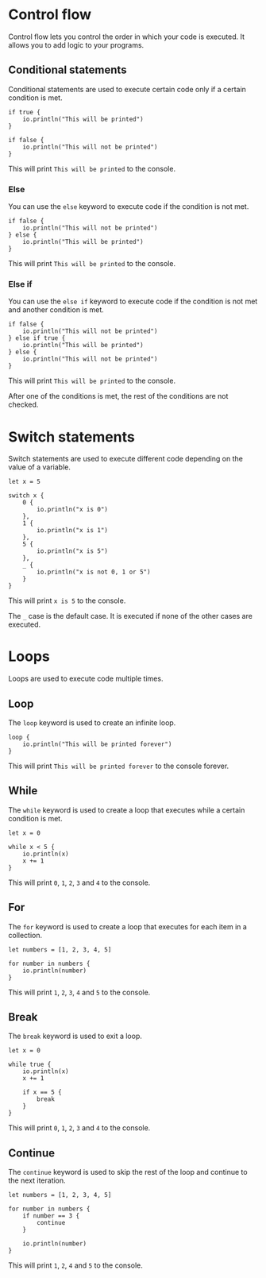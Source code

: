# Control flow

Control flow lets you control the order in which your code is executed. It allows you to add logic to your programs.

## Conditional statements

Conditional statements are used to execute certain code only if a certain condition is met.

```ruda
if true {
    io.println("This will be printed")
}

if false {
    io.println("This will not be printed")
}
```

This will print `This will be printed` to the console.

### Else

You can use the `else` keyword to execute code if the condition is not met.

```ruda
if false {
    io.println("This will not be printed")
} else {
    io.println("This will be printed")
}
```

This will print `This will be printed` to the console.

### Else if

You can use the `else if` keyword to execute code if the condition is not met and another condition is met.

```ruda
if false {
    io.println("This will not be printed")
} else if true {
    io.println("This will be printed")
} else {
    io.println("This will not be printed")
}
```

This will print `This will be printed` to the console.

After one of the conditions is met, the rest of the conditions are not checked.

# Switch statements

Switch statements are used to execute different code depending on the value of a variable.

```ruda
let x = 5

switch x {
    0 {
        io.println("x is 0")
    },
    1 {
        io.println("x is 1")
    },
    5 {
        io.println("x is 5")
    },
    _ {
        io.println("x is not 0, 1 or 5")
    }
}
```

This will print `x is 5` to the console.

The `_` case is the default case. It is executed if none of the other cases are executed.

# Loops

Loops are used to execute code multiple times.

## Loop

The `loop` keyword is used to create an infinite loop.

```ruda
loop {
    io.println("This will be printed forever")
}
```

This will print `This will be printed forever` to the console forever.

## While

The `while` keyword is used to create a loop that executes while a certain condition is met.

```ruda
let x = 0

while x < 5 {
    io.println(x)
    x += 1
}
```

This will print `0`, `1`, `2`, `3` and `4` to the console.

## For

The `for` keyword is used to create a loop that executes for each item in a collection.

```ruda
let numbers = [1, 2, 3, 4, 5]

for number in numbers {
    io.println(number)
}
```

This will print `1`, `2`, `3`, `4` and `5` to the console.

## Break

The `break` keyword is used to exit a loop.

```ruda
let x = 0

while true {
    io.println(x)
    x += 1

    if x == 5 {
        break
    }
}
```

This will print `0`, `1`, `2`, `3` and `4` to the console.

## Continue

The `continue` keyword is used to skip the rest of the loop and continue to the next iteration.

```ruda
let numbers = [1, 2, 3, 4, 5]

for number in numbers {
    if number == 3 {
        continue
    }

    io.println(number)
}
```

This will print `1`, `2`, `4` and `5` to the console.